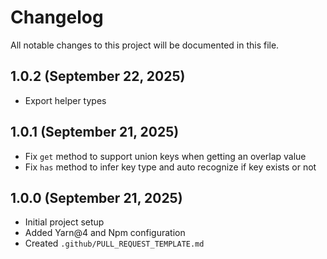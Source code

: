 # Changelog

All notable changes to this project will be documented in this file.

## 1.0.2 (September 22, 2025)
- Export helper types

## 1.0.1 (September 21, 2025)
- Fix `get` method to support union keys when getting an overlap value
- Fix `has` method to infer key type and auto recognize if key exists or not

## 1.0.0 (September 21, 2025)
- Initial project setup
- Added Yarn@4 and Npm configuration
- Created `.github/PULL_REQUEST_TEMPLATE.md`
